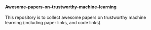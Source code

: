 #### Awesome-papers-on-trustworthy-machine-learning
This repository is to collect awesome papers on trustworthy machine learning (including paper links, and code links).
